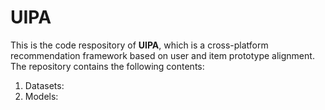 # UIPA
This is the code respository of **UIPA**, which is a cross-platform recommendation framework based on user and item prototype alignment. 
The repository contains the following contents:
1. Datasets:
2. Models:
